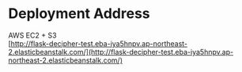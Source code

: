 # Deployment Address
AWS EC2 + S3  
[http://flask-decipher-test.eba-iya5hnpv.ap-northeast-2.elasticbeanstalk.com/](http://flask-decipher-test.eba-iya5hnpv.ap-northeast-2.elasticbeanstalk.com/)
